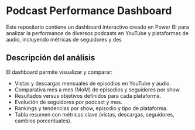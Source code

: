 # Podcast Performance Dashboard

Este repositorio contiene un dashboard interactivo creado en Power BI para analizar la performance de diversos podcasts en YouTube y plataformas de audio, incluyendo métricas de seguidores y des

## Descripción del análisis

El dashboard permite visualizar y comparar:
- Vistas y descargas mensuales de episodios en YouTube y audio.
- Comparativa mes a mes (MoM) de episodios y seguidores por show.
- Resultados versus objetivos definidos para cada plataforma.
- Evolución de seguidores por podcast y mes.
- Rankings y tendencias por show, episodio y tipo de plataforma.
- Tabla resumen con métricas clave (vistas, descargas, seguidores, cambios porcentuales).
